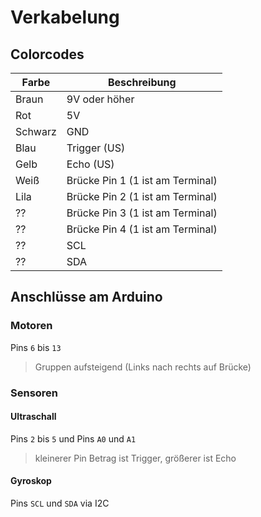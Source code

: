 # Verkabelung

## Colorcodes

Farbe | Beschreibung
--- | ---
Braun       |9V oder höher
Rot         |5V
Schwarz     |GND
Blau        |Trigger (US)
Gelb        |Echo (US)
Weiß        |Brücke Pin 1 (1 ist am Terminal)
Lila        |Brücke Pin 2 (1 ist am Terminal)
??          |Brücke Pin 3 (1 ist am Terminal)
??          |Brücke Pin 4 (1 ist am Terminal)
??          |SCL
??          |SDA

## Anschlüsse am Arduino

### Motoren

Pins ``6`` bis ``13``
>Gruppen aufsteigend (Links nach rechts auf Brücke)

### Sensoren

#### Ultraschall

Pins ``2`` bis ``5`` und Pins ``A0`` und ``A1``
> kleinerer Pin Betrag ist Trigger, größerer ist Echo

#### Gyroskop

Pins ``SCL`` und ``SDA`` via I2C

